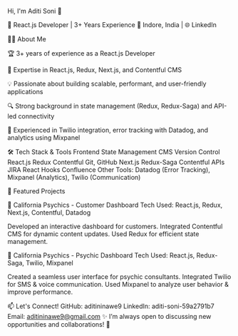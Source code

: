 Hi, I'm Aditi Soni 👋

🚀 React.js Developer | 3+ Years Experience
📍 Indore, India | 🌐 LinkedIn

👩‍💻 About Me

🏆 3+ years of experience as a React.js Developer

🎯 Expertise in React.js, Redux, Next.js, and Contentful CMS

💡 Passionate about building scalable, performant, and user-friendly applications

🔍 Strong background in state management (Redux, Redux-Saga) and API-led connectivity

🚀 Experienced in Twilio integration, error tracking with Datadog, and analytics using Mixpanel

🛠 Tech Stack & Tools
Frontend	State Management	CMS	Version Control
React.js	Redux	Contentful	Git, GitHub
Next.js	Redux-Saga	Contentful APIs	JIRA
React Hooks			Confluence
Other Tools: Datadog (Error Tracking), Mixpanel (Analytics), Twilio (Communication)

📌 Featured Projects

🔹 California Psychics - Customer Dashboard
Tech Used: React.js, Redux, Next.js, Contentful, Datadog

Developed an interactive dashboard for customers.
Integrated Contentful CMS for dynamic content updates.
Used Redux for efficient state management.

🔹 California Psychics - Psychic Dashboard
Tech Used: React.js, Redux-Saga, Twilio, Mixpanel

Created a seamless user interface for psychic consultants.
Integrated Twilio for SMS & voice communication.
Used Mixpanel to analyze user behavior & improve performance.

📫 Let's Connect!
GitHub: aditininawe9
LinkedIn: aditi-soni-59a2791b7
Email: aditininawe9@gmail.com
✨ I’m always open to discussing new opportunities and collaborations! 🚀
